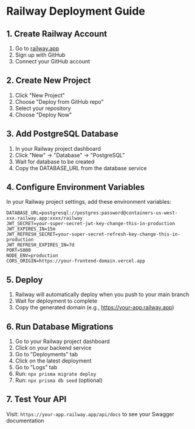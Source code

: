 # Railway Deployment Guide

## 1. Create Railway Account
1. Go to [railway.app](https://railway.app)
2. Sign up with GitHub
3. Connect your GitHub account

## 2. Create New Project
1. Click "New Project"
2. Choose "Deploy from GitHub repo"
3. Select your repository
4. Choose "Deploy Now"

## 3. Add PostgreSQL Database
1. In your Railway project dashboard
2. Click "New" → "Database" → "PostgreSQL"
3. Wait for database to be created
4. Copy the DATABASE_URL from the database service

## 4. Configure Environment Variables
In your Railway project settings, add these environment variables:

```
DATABASE_URL=postgresql://postgres:password@containers-us-west-xxx.railway.app:xxxx/railway
JWT_SECRET=your-super-secret-jwt-key-change-this-in-production
JWT_EXPIRES_IN=15m
JWT_REFRESH_SECRET=your-super-secret-refresh-key-change-this-in-production
JWT_REFRESH_EXPIRES_IN=7d
PORT=5000
NODE_ENV=production
CORS_ORIGIN=https://your-frontend-domain.vercel.app
```

## 5. Deploy
1. Railway will automatically deploy when you push to your main branch
2. Wait for deployment to complete
3. Copy the generated domain (e.g., https://your-app.railway.app)

## 6. Run Database Migrations
1. Go to your Railway project dashboard
2. Click on your backend service
3. Go to "Deployments" tab
4. Click on the latest deployment
5. Go to "Logs" tab
6. Run: `npx prisma migrate deploy`
7. Run: `npx prisma db seed` (optional)

## 7. Test Your API
Visit: `https://your-app.railway.app/api/docs` to see your Swagger documentation
